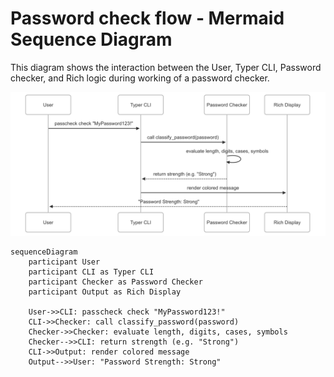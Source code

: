 # Password check flow - Mermaid Sequence Diagram

This diagram shows the interaction between the User, Typer CLI, Password checker, and Rich logic during working of a password checker.

![Password checker Architecture](assets/sequence.png)

```mermaid
sequenceDiagram
    participant User
    participant CLI as Typer CLI
    participant Checker as Password Checker
    participant Output as Rich Display

    User->>CLI: passcheck check "MyPassword123!"
    CLI->>Checker: call classify_password(password)
    Checker->>Checker: evaluate length, digits, cases, symbols
    Checker-->>CLI: return strength (e.g. "Strong")
    CLI->>Output: render colored message
    Output-->>User: "Password Strength: Strong"
```
